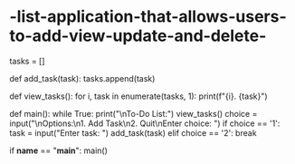 # -list-application-that-allows-users-to-add-view-update-and-delete-
tasks = []

def add_task(task):
    tasks.append(task)

def view_tasks():
    for i, task in enumerate(tasks, 1):
        print(f"{i}. {task}")

def main():
    while True:
        print("\nTo-Do List:")
        view_tasks()
        choice = input("\nOptions:\n1. Add Task\n2. Quit\nEnter choice: ")
        if choice == '1':
            task = input("Enter task: ")
            add_task(task)
        elif choice == '2':
            break

if __name__ == "__main__":
    main()
